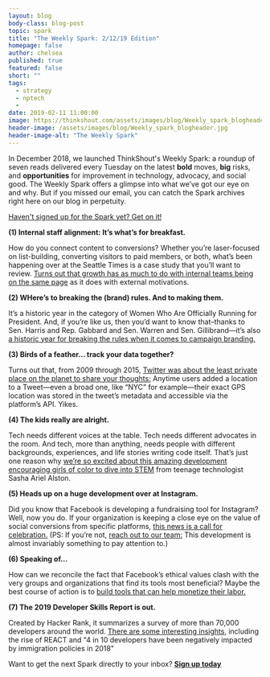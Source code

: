 ```yaml
---
layout: blog
body-class: blog-post
topic: spark
title: "The Weekly Spark: 2/12/19 Edition"
homepage: false
author: chelsea
published: true
featured: false
short: ""
tags:
  - strategy
  - nptech
  -
date: 2019-02-11 11:00:00
image: https://thinkshout.com/assets/images/blog/Weekly_spark_blogheader.jpg
header-image: /assets/images/blog/Weekly_spark_blogheader.jpg
header-image-alt: "The Weekly Spark"
---
```

In December 2018, we launched ThinkShout's Weekly Spark: a roundup of seven reads delivered every Tuesday on the latest **bold** moves, **big** risks, and **opportunities** for improvement in technology, advocacy, and social good. The Weekly Spark offers a glimpse into what we’ve got our eye on and why. But if you missed our email, you can catch the Spark archives right here on our blog in perpetuity.

[Haven't signed up for the Spark yet? Get on it!](http://eepurl.com/dFrmtn)


**(1) Internal staff alignment: It’s what’s for breakfast.**

How do you connect content to conversions? Whether you’re laser-focused on list-building, converting visitors to paid members, or both, what’s been happening over at the Seattle Times is a case study that you’ll want to review. [Turns out that growth has as much to do with internal teams being on the same page](https://digiday.com/media/seattle-times-empowering-reporters-drive-subscriber-growth/) as it does with external motivations.

**(2) WHere’s to breaking the (brand) rules. And to making them.**

It’s a historic year in the category of Women Who Are Officially Running for President. And, if you’re like us, then you’d want to know that–thanks to Sen. Harris and Rep. Gabbard and Sen. Warren and Sen. Gillibrand—it’s also [a historic year for breaking the rules when it comes to campaign branding.](https://www.fastcompany.com/90298041/the-women-running-for-president-are-breaking-the-rules-of-branding)

**(3) Birds of a feather… track your data together?**

Turns out that, from 2009 through 2015, [Twitter was about the least private place on the planet to share your thoughts:](https://www.wired.com/story/twitter-location-data-gps-privacy/) Anytime users added a location to a Tweet—even a broad one, like “NYC” for example—their exact GPS location was stored in the tweet’s metadata and accessible via the platform’s API. Yikes.

**(4) The kids really are alright.**

Tech needs different voices at the table. Tech needs different advocates in the room. And tech, more than anything, needs people with different backgrounds, experiences, and life stories writing code itself. That’s just one reason why [we’re so excited about this amazing development encouraging girls of color to dive into STEM](https://www.huffpost.com/entry/teen-writes-childrens-book-to-encourage-other-girls-to-code_n_591b4167e4b05dd15f0bf03d) from teenage technologist Sasha Ariel Alston.

**(5) Heads up on a huge development over at Instagram.**

Did you know that Facebook is developing a fundraising tool for Instagram? Well, now you do. If your organization is keeping a close eye on the value of social conversions from specific platforms, [this news is a call for celebration.](https://www.philanthropy.com/article/Facebook-Plans-New-Instagram/245635) (PS: If you’re not, [reach out to our team:](mailto:kate.lesniak@thinkshout.com) This development is almost invariably something to pay attention to.)


**(6) Speaking of…**

How can we reconcile the fact that Facebook’s ethical values clash with the very groups and organizations that find its tools most beneficial? Maybe the best course of action is to [build tools that can help monetize their labor.](https://www.bitchmedia.org/article/inside-job-facebook/organizing-groups-online/zuckerberg-2)


**(7) The 2019 Developer Skills Report is out.**

Created by Hacker Rank, it summarizes a survey of more than 70,000 developers around the world. [There are some interesting insights](https://research.hackerrank.com/developer-skills/2019), including the rise of REACT and "4 in 10 developers have been negatively impacted by immigration policies in 2018"


Want to get the next Spark directly to your inbox? [**Sign up today**](http://eepurl.com/dFrmtn)
